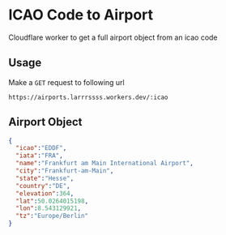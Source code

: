 # ICAO Code to Airport

Cloudflare worker to get a full airport object from an icao code

## Usage

Make a `GET` request to following url

```
https://airports.larrrssss.workers.dev/:icao
```

## Airport Object

```json
{
  "icao":"EDDF",
  "iata":"FRA",
  "name":"Frankfurt am Main International Airport",
  "city":"Frankfurt-am-Main",
  "state":"Hesse",
  "country":"DE",
  "elevation":364,
  "lat":50.0264015198,
  "lon":8.543129921,
  "tz":"Europe/Berlin"
}
```
